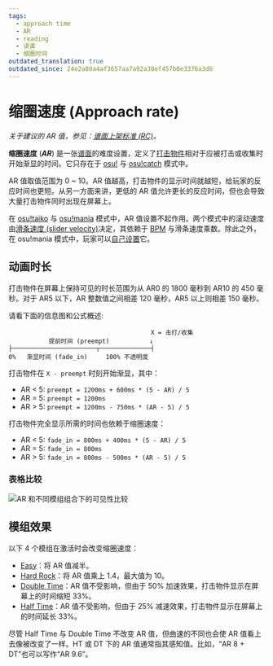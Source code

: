 ```yaml
---
tags:
  - approach time
  - AR
  - reading
  - 读谱
  - 缩圈时间
outdated_translation: true
outdated_since: 24e2a80a4af3657aa7a92a30ef457b0e3376a3d6
---
```


# 缩圈速度 (Approach rate)

*关于建议的 AR 值，参见：[谱面上架标准 (RC)](/wiki/Ranking_criteria)。*

**缩圈速度** (***AR***) 是一张[谱面](/wiki/Beatmap)的难度设置，定义了[打击物件](/wiki/Gameplay/Hit_object)相对于应被打击或收集时开始渐显的时间。它只存在于 [osu!](/wiki/Game_mode/osu!) 与 [osu!catch](/wiki/Game_mode/osu!catch) 模式中。

AR 值取值范围为 0 ~ 10。AR 值越高，打击物件的显示时间就越短，给玩家的反应时间也更短。从另一方面来讲，更低的 AR 值允许更长的反应时间，但也会导致大量打击物件同时出现在屏幕上。

在 [osu!taiko](/wiki/Game_mode/osu!taiko) 与 [osu!mania](/wiki/Game_mode/osu!mania) 模式中，AR 值设置不起作用。两个模式中的滚动速度由[滑条速度 (slider velocity)](/wiki/Gameplay/Hit_object/Slider/Slider_velocity)决定，其依赖于 [BPM](/wiki/Music_theory/Tempo) 与滑条速度乘数。除此之外，在 osu!mania 模式中，玩家可以[自己设置](/wiki/Game_mode/osu!mania#速度变化)它。

## 动画时长

打击物件在屏幕上保持可见的时长范围为从 AR0 的 1800 毫秒到 AR10 的 450 毫秒。对于 AR5 以下，AR 整数值之间相差 120 毫秒，AR5 以上则相差 150 毫秒。

请看下面的信息图和公式概述:

```
                                       X = 击打/收集
           提前时间 (preempt)           ↓
├───────────────────────┬──────────────┤
0%   渐显时间 (fade_in)     100% 不透明度
```

打击物件在 `X - preempt` 时刻开始渐显，其中：

- AR < 5: `preempt = 1200ms + 600ms * (5 - AR) / 5`
- AR = 5: `preempt = 1200ms`
- AR > 5: `preempt = 1200ms - 750ms * (AR - 5) / 5`

打击物件完全显示所需的时间也依赖于缩圈速度：

- AR < 5: `fade_in = 800ms + 400ms * (5 - AR) / 5`
- AR = 5: `fade_in = 800ms`
- AR > 5: `fade_in = 800ms - 500ms * (AR - 5) / 5`

### 表格比较

![](/wiki/shared/ARTable.jpg "AR 和不同模组组合下的可见性比较")

## 模组效果

以下 4 个模组在激活时会改变缩圈速度：

- [Easy](/wiki/Gameplay/Game_modifier/Easy)：将 AR 值减半。
- [Hard Rock](/wiki/Gameplay/Game_modifier/Hard_Rock)：将 AR 值乘上 1.4，最大值为 10。
- [Double Time](/wiki/Gameplay/Game_modifier/Double_Time)：AR 值不受影响，但由于 50% 加速效果，打击物件显示在屏幕上的时间缩短 33%。
- [Half Time](/wiki/Gameplay/Game_modifier/Half_Time)：AR 值不受影响，但由于 25% 减速效果，打击物件显示在屏幕上的时间延长 33%。

尽管 Half Time 与 Double Time 不改变 AR 值，但曲速的不同也会使 AR 值看上去像被改变了一样。HT 或 DT 下的 AR 值通常指其感知值。比如，“AR 8 + DT”也可以写作“AR 9.6”。

